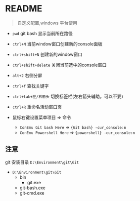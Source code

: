 # README

> 自定义配置,windows 平台使用

- `pwd` git bash 显示当前所在路径
- `ctrl+N` 当前window窗口创建新的console面板
- `ctrl+shift+N` 创建新的window窗口
- `ctrl+shift+delete` 关闭当前选中的console窗口
- `alt+2` 右侧分屏
- `ctrl+f` 查找关键字
- `ctrl+tab+左/右箭头` 切换标签栏(左右箭头辅助，可以不要)
- `ctrl+R` 重命名活动窗口页

- 鼠标右键设置菜单项目 => 命令
  + `ConEmu Git bash Here` => `{Git bash} -cur_console:n`
  + `ConEmu Powershell Here` => `{powershell} -cur_console:n`

## 注意

 git 安装目录 `D:\Environment\git\Git`
- `D:\Environment\git\Git`
  + bin
    + git.exe
  + git-bash.exe
  + git-cmd.exe